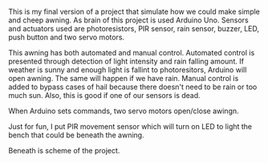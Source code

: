 This is my final version of a project that simulate how we could make simple and cheep awning. As 
brain of this project is used Arduino Uno. Sensors and actuators used are photoresistors, PIR sensor,
rain sensor, buzzer, LED, push button and two servo motors.

This awning has both automated and manual control. Automated control is presented through detection of 
light intensity and rain falling amount. If weather is sunny and enough light is fallint to photoresitors, 
Arduino will open awning. The same will happen if we have rain.
Manual control is added to bypass cases of hail because there doesn't need to be rain or too much sun. Also,
this is good if one of our sensors is dead.

When Arduino sets commands, two servo motors open/close awingn.

Just for fun, I put PIR movement sensor which will turn on LED to light the bench that could be beneath the awning.

Beneath is scheme of the project.
